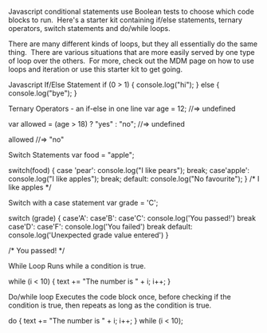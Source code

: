Javascript conditional statements use Boolean tests to choose which code blocks to run.  Here's a starter kit containing if/else statements, ternary operators, switch statements and do/while loops.



There are many different kinds of loops, but they all essentially do the same thing.  There are various situations that are more easily served by one type of loop over the others.  For more, check out the MDM page on how to use loops and iteration or use this starter kit to get going.


Javascript If/Else Statement
if (0 > 1) {
console.log("hi");
} else {
console.log("bye");
}


Ternary Operators - an if-else in one line
var age = 12;
//=> undefined

var allowed = (age > 18) ? "yes" : "no";
//=> undefined

allowed
//=> "no"


Switch Statements
var food = "apple";

switch(food) {
case 'pear':
console.log("I like pears");
break;
case'apple':
console.log("I like apples");
break;
default:
console.log("No favourite");
}
/* I like apples */


Switch with a case statement
var grade = 'C';

switch (grade) {
case'A':
case'B':
case'C':
console.log('You passed!')
break
case'D':
case'F':
console.log('You failed')
break
default:
console.log('Unexpected grade value entered')
}

/* You passed! */


While Loop
Runs while a condition is true.

while (i < 10) {
text += "The number is " + i;
i++;
}


Do/while loop
Executes the code block once, before checking if the condition is true, then repeats as long as the condition is true.

do {
text += "The number is " + i;
i++;
}
while (i < 10);
